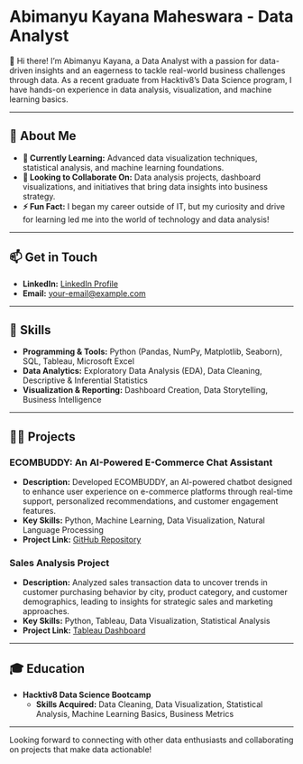 # Abimanyu Kayana Maheswara - Data Analyst

👋 Hi there! I’m Abimanyu Kayana, a Data Analyst with a passion for data-driven insights and an eagerness to tackle real-world business challenges through data. As a recent graduate from Hacktiv8’s Data Science program, I have hands-on experience in data analysis, visualization, and machine learning basics. 

---

## 👀 About Me

- **🌱 Currently Learning:** Advanced data visualization techniques, statistical analysis, and machine learning foundations.
- **💞 Looking to Collaborate On:** Data analysis projects, dashboard visualizations, and initiatives that bring data insights into business strategy.
- **⚡ Fun Fact:** I began my career outside of IT, but my curiosity and drive for learning led me into the world of technology and data analysis!


---

## 📫 Get in Touch

- **LinkedIn:** [LinkedIn Profile](https://www.linkedin.com/in/abimanyukayana)
- **Email:** [your-email@example.com](abimanyukayana9@gmail.com)

---

## 🧰 Skills

- **Programming & Tools:** Python (Pandas, NumPy, Matplotlib, Seaborn), SQL, Tableau, Microsoft Excel
- **Data Analytics:** Exploratory Data Analysis (EDA), Data Cleaning, Descriptive & Inferential Statistics
- **Visualization & Reporting:** Dashboard Creation, Data Storytelling, Business Intelligence

---

## 👨‍💻 Projects

### ECOMBUDDY: An AI-Powered E-Commerce Chat Assistant
- **Description:** Developed ECOMBUDDY, an AI-powered chatbot designed to enhance user experience on e-commerce platforms through real-time support, personalized recommendations, and customer engagement features.
- **Key Skills:** Python, Machine Learning, Data Visualization, Natural Language Processing
- **Project Link:** [GitHub Repository](https://github.com/abimanyukayana/ECOMBUDDY-Project)

### Sales Analysis Project
- **Description:** Analyzed sales transaction data to uncover trends in customer purchasing behavior by city, product category, and customer demographics, leading to insights for strategic sales and marketing approaches.
- **Key Skills:** Python, Tableau, Data Visualization, Statistical Analysis
- **Project Link:** [Tableau Dashboard](https://public.tableau.com/shared/R7QF29RMM?:display_count=n&:origin=viz_share_link)

---

## 🎓 Education

- **Hacktiv8 Data Science Bootcamp**
  - **Skills Acquired:** Data Cleaning, Data Visualization, Statistical Analysis, Machine Learning Basics, Business Metrics

---

Looking forward to connecting with other data enthusiasts and collaborating on projects that make data actionable!
